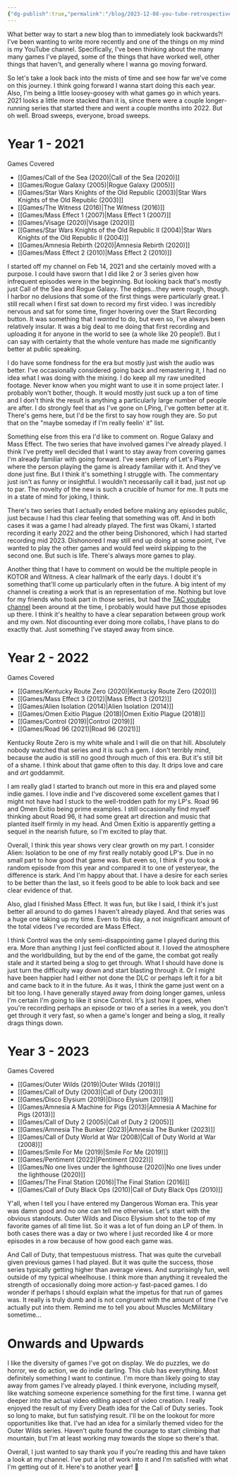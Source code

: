 ```yaml
---
{"dg-publish":true,"permalink":"/blog/2023-12-08-you-tube-retrospective/","created":"2023-12-07","updated":"2024-08-14"}
---
```



What better way to start a new blog than to immediately look backwards?! I've been wanting to write more recently and one of the things on my mind is my YouTube channel. Specifically, I've been thinking about the many many games I've played, some of the things that have worked well, other things that haven't, and generally where I wanna go moving forward.

So let's take a look back into the mists of time and see how far we've come on this journey. I think going forward I wanna start doing this each year. Also, I'm being a little loosey-goosey with what games go in which years. 2021 looks a little more stacked than it is, since there were a couple longer-running series that started there and went a couple months into 2022. But oh well. Broad sweeps, everyone, broad sweeps.

# Year 1 - 2021

Games Covered

- [[Games/Call of the Sea (2020)\|Call of the Sea (2020)]]
- [[Games/Rogue Galaxy (2005)\|Rogue Galaxy (2005)]]
- [[Games/Star Wars Knights of the Old Republic (2003)\|Star Wars Knights of the Old Republic (2003)]]
- [[Games/The Witness (2016)\|The Witness (2016)]]
- [[Games/Mass Effect 1 (2007)\|Mass Effect 1 (2007)]]
- [[Games/Visage (2020)\|Visage (2020)]]
- [[Games/Star Wars Knights of the Old Republic II (2004)\|Star Wars Knights of the Old Republic II (2004)]]
- [[Games/Amnesia Rebirth (2020)\|Amnesia Rebirth (2020)]]
- [[Games/Mass Effect 2 (2010)\|Mass Effect 2 (2010)]]

I started off my channel on Feb 14, 2021 and she certainly moved with a purpose. I could have sworn that I did like 2 or 3 series given how infrequent episodes were in the beginning. But looking back that's mostly just Call of the Sea and Rogue Galaxy. The edges...they were rough, though. I harbor no delusions that some of the first things were particularly great. I still recall when I first sat down to record my first video. I was incredibly nervous and sat for some time, finger hovering over the Start Recording button. It was something that I *wanted* to do, but even so, I've always been relatively insular. It was a big deal to me doing that first recording and uploading it for anyone in the world to see (a whole like 20 people!). But I can say with certainty that the whole venture has made me significantly better at public speaking.

I do have some fondness for the era but mostly just wish the audio was better. I've occasionally considered going back and remastering it, I had no idea what I was doing with the mixing. I do keep all my raw unedited footage. Never know when you might want to use it in some project later. I probably won't bother, though. It would mostly just suck up a ton of time and I don't think the result is anything a particularly large number of people are after. I do strongly feel that as I've gone on LPing, I've gotten better at it. There's gems here, but I'd be the first to say how rough they are. So put that on the "maybe someday if I'm really feelin' it" list.

Something else from this era I'd like to comment on. Rogue Galaxy and Mass Effect. The two series that have involved games I've already played. I think I've pretty well decided that I want to stay away from covering games I'm already familiar with going forward. I've seen plenty of Let's Plays where the person playing the game is already familiar with it. And they've done just fine. But I think it's something I struggle with. The commentary just isn't as funny or insightful. I wouldn't necessarily call it bad, just not up to par. The novelty of the new is such a crucible of humor for me. It puts me in a state of mind for joking, I think.

There's two series that I actually ended before making any episodes public, just because I had this clear feeling that something was off. And in both cases it was a game I had already played. The first was Okami, I started recording it early 2022 and the other being Dishonored, which I had started recording mid 2023. Dishonored I may still end up doing at some point, I've wanted to play the other games and would feel weird skipping to the second one. But such is life. There's always more games to play.

Another thing that I have to comment on would be the multiple people in KOTOR and Witness. A clear hallmark of the early days. I doubt it's something that'll come up particularly often in the future. A big intent of my channel is creating a work that is an representation of me. Nothing but love for my friends who took part in those series, but had the [TAC youtube channel](https://www.youtube.com/@thealderothcircle) been around at the time, I probably would have put those episodes up there. I think it's healthy to have a clear separation between group work and my own. Not discounting ever doing more collabs, I have plans to do exactly that. Just something I've stayed away from since.

# Year 2 - 2022

Games Covered

- [[Games/Kentucky Route Zero (2020)\|Kentucky Route Zero (2020)]]
- [[Games/Mass Effect 3 (2012)\|Mass Effect 3 (2012)]]
- [[Games/Alien Isolation (2014)\|Alien Isolation (2014)]]
- [[Games/Omen Exitio Plague (2018)\|Omen Exitio Plague (2018)]]
- [[Games/Control (2019)\|Control (2019)]]
- [[Games/Road 96 (2021)\|Road 96 (2021)]]

Kentucky Route Zero is my white whale and I will die on that hill. Absolutely nobody watched that series and it is such a gem. I don't terribly mind, because the audio is still no good through much of this era. But it's still bit of a shame. I think about that game often to this day. It drips love and care and *art* goddammit.

I am really glad I started to branch out more in this era and played some indie games. I love indie and I've discovered some excellent games that I might not have had I stuck to the well-trodden path for my LP's. Road 96 and Omen Exitio being prime examples. I still occasionally find myself thinking about Road 96, it had some great art direction and music that planted itself firmly in my head. And Omen Exitio is apparently getting a sequel in the nearish future, so I'm excited to play that.

Overall, I think this year shows very clear growth on my part. I consider Alien: Isolation to be one of my first really notably good LP's. Due in no small part to how good that game was. But even so, I think if you took a random episode from this year and compared it to one of yesteryear, the difference is stark. And I'm happy about that. I have a desire for each series to be better than the last, so it feels good to be able to look back and see clear evidence of that.

Also, glad I finished Mass Effect. It was fun, but like I said, I think it's just better all around to do games I haven't already played. And that series was a huge one taking up my time. Even to this day, a not insignificant amount of the total videos I've recorded are Mass Effect.

I think Control was the only semi-disappointing game I played during this era. More than anything I just feel conflicted about it. I loved the atmosphere and the worldbuilding, but by the end of the game, the combat got really stale and it started being a slog to get through. What I should have done is just turn the difficulty way down and start blasting through it. Or I might have been happier had I either not done the DLC or perhaps left it for a bit and came back to it in the future. As it was, I think the game just went on a bit too long. I have generally stayed away from doing longer games, unless I'm certain I'm going to like it since Control. It's just how it goes, when you're recording perhaps an episode or two of a series in a week, you don't get through it very fast, so when a game's longer and being a slog, it really drags things down.

# Year 3 - 2023

Games Covered

- [[Games/Outer Wilds (2019)\|Outer Wilds (2019)]]
- [[Games/Call of Duty (2003)\|Call of Duty (2003)]]
- [[Games/Disco Elysium (2019)\|Disco Elysium (2019)]]
- [[Games/Amnesia A Machine for Pigs (2013)\|Amnesia A Machine for Pigs (2013)]]
- [[Games/Call of Duty 2 (2005)\|Call of Duty 2 (2005)]]
- [[Games/Amnesia The Bunker (2023)\|Amnesia The Bunker (2023)]]
- [[Games/Call of Duty World at War (2008)\|Call of Duty World at War (2008)]]
- [[Games/Smile For Me (2019)\|Smile For Me (2019)]]
- [[Games/Pentiment (2022)\|Pentiment (2022)]]
- [[Games/No one lives under the lighthouse (2020)\|No one lives under the lighthouse (2020)]]
- [[Games/The Final Station (2016)\|The Final Station (2016)]]
- [[Games/Call of Duty Black Ops (2010)\|Call of Duty Black Ops (2010)]]

Y'all, when I tell you I have entered my Dangerous Woman era. This year was damn good and no one can tell me otherwise. Let's start with the obvious standouts. Outer Wilds and Disco Elysium shot to the top of my favorite games of all time list. So it was a lot of fun doing an LP of them. In both cases there was a day or two where I just recorded like 4 or more episodes in a row because of how good each game was.

And Call of Duty, that tempestuous mistress. That was quite the curveball given previous games I had played. But it was quite the success, those series typically getting higher than average views. And surprisingly fun, well outside of my typical wheelhouse. I think more than anything it revealed the strength of occasionally doing more action-y fast-paced games. I do wonder if perhaps I should explain what the impetus for that run of games was. It really is truly dumb and is not congruent with the amount of time I've actually put into them. Remind me to tell you about Muscles McMilitary sometime...

# Onwards and Upwards

I like the diversity of games I've got on display. We do puzzles, we do horror, we do action, we do indie darling. This club has everything. Most definitely something I want to continue. I'm more than likely going to stay away from games I've already played. I think everyone, including myself, like watching someone experience something for the first time. I wanna get deeper into the actual video editing aspect of video creation. I really enjoyed the result of my Every Death idea for the Call of Duty series. Took so long to make, but fun satisfying result. I'll be on the lookout for more opportunities like that. I've had an idea for a similarly themed video for the Outer Wilds series. Haven't quite found the courage to start climbing that mountain, but I'm at least working may towards the slope so there's that.

Overall, I just wanted to say thank you if you're reading this and have taken a look at my channel. I've put a lot of work into it and I'm satisfied with what I'm getting out of it. Here's to another year! 🎉
